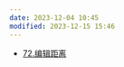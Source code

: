 ```yaml
---
date: 2023-12-04 10:45
modified: 2023-12-15 15:46
---
```

- [72.编辑距离](https://leetcode.cn/problems/edit-distance/)
